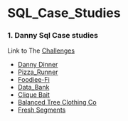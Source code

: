 # SQL_Case_Studies


### 1. Danny Sql Case studies
Link to The [Challenges](https://8weeksqlchallenge.com/getting-started/)
- [Danny Dinner](https://github.com/yaswanthteja/SQL_Dannys_Diner_CaseStudy1)
- [Pizza_Runner](https://github.com/yaswanthteja/SQL_Dannys_Pizza_Runner_CaseStudy2-)
- [Foodiee-Fi](https://github.com/yaswanthteja/SQL_Dannys_Foodiee-Fi_CaseStudy3)
- [Data_Bank ](https://github.com/yaswanthteja/SQL_Dannys_Data-Bank_CaseStudy4)
- [Clique Bait](https://github.com/yaswanthteja/SQL_Dannys_Clique_Bait)
- [Balanced Tree Clothing Co]()
- [Fresh Segments]()
